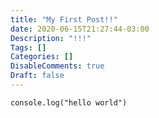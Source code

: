 ```yaml
---
title: "My First Post!!"
date: 2020-06-15T21:27:44-03:00
Description: "!!!"
Tags: []
Categories: []
DisableComments: true
Draft: false
---
```


```
console.log("hello world")
```